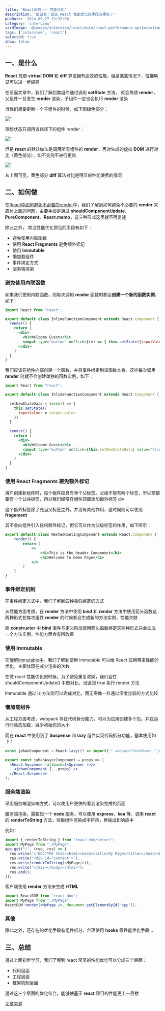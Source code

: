 ```yaml
---
title: 'React系列 —— 性能优化'
description: '面试官：说说 React 性能优化的手段有哪些？'
pubDate: '2024-09-27 19:32:00'
category: 'interview'
cardImage: '@images/interview/react/main/react-performance-optimization.png'
tags: ['interview', 'react']
selected: true
show: false
---
```


## 一、是什么

**React** 凭借 **virtual DOM** 和 **diff** 算法拥有高效的性能，但是某些情况下，性能明显可以进一步提高

在前面文章中，我们了解到类组件通过调用 **setState** 方法， 就会导致 **render**，父组件一旦发生 **render** 渲染，子组件一定也会执行 **render** 渲染

当我们想要更新一个子组件的时候，如下图绿色部分：

![''](@images/interview/react/react-performance-optimization/image.png)

理想状态只调用该路径下的组件 render：

![''](@images/interview/react/react-performance-optimization/image2.png)

但是 **react** 的默认做法是调用所有组件的 **render**，再对生成的虚拟 **DOM** 进行对比（黄色部分），如不变则不进行更新

![''](@images/interview/react/react-performance-optimization/image3.png)

从上图可见，黄色部分 **diff** 算法对比是明显的性能浪费的情况

## 二、如何做

在[React中如何避免不必要的render](https://vue3js.cn/interview/React/improve_render.html)中，我们了解到如何避免不必要的 **render** 来应付上面的问题，主要手段是通过 **shouldComponentUpdate**、**PureComponent**、**React.memo**，这三种形式这里就不再复述

除此之外， 常见性能优化常见的手段有如下：

- 避免使用内联函数
- 使用 **React Fragments** 避免额外标记
- 使用 **Immutable**
- 懒加载组件
- 事件绑定方式
- 服务端渲染

### 避免使用内联函数

如果我们使用内联函数，则每次调用 **render** 函数时都会**创建一个新的函数实例**，如下：

```jsx
import React from "react";

export default class InlineFunctionComponent extends React.Component {
  render() {
    return (
      <div>
        <h1>Welcome Guest</h1>
        <input type="button" onClick={(e) => { this.setState({inputValue: e.target.value}) }} value="Click For Inline Function" />
      </div>
    )
  }
}
```

我们应该在组件内部创建一个函数，并将事件绑定到该函数本身。这样每次调用 **render** 时就不会创建单独的函数实例，如下：

```jsx
import React from "react";

export default class InlineFunctionComponent extends React.Component {
  
  setNewStateData = (event) => {
    this.setState({
      inputValue: e.target.value
    })
  }
  
  render() {
    return (
      <div>
        <h1>Welcome Guest</h1>
        <input type="button" onClick={this.setNewStateData} value="Click For Inline Function" />
      </div>
    )
  }
}
```

### 使用 React Fragments 避免额外标记

用户创建新组件时，每个组件应具有单个父标签。父级不能有两个标签，所以顶部要有一个公共标签，所以我们经常在组件顶部添加额外标签 div

这个额外标签除了充当父标签之外，并没有其他作用，这时候则可以使用 **fragement**

其不会向组件引入任何额外标记，但它可以作为父级标签的作用，如下所示：

```jsx
export default class NestedRoutingComponent extends React.Component {
    render() {
        return (
            <>
                <h1>This is the Header Component</h1>
                <h2>Welcome To Demo Page</h2>
            </>
        )
    }
}
```

### 事件绑定机制

在[事件绑定方式](https://vue3js.cn/interview/React/Binding%20events.html)中，我们了解到四种事假绑定的方式

从性能方面考虑，在 **render** 方法中使用 **bind** 和 **render** 方法中使用箭头函数这两种形式在每次组件 **render** 的时候都会生成新的方法实例，性能欠缺

而 **constructor** 中 **bind** 事件与定义阶段使用箭头函数绑定这两种形式只会生成一个方法实例，性能方面会有所改善

### 使用 Immutable

在[理解Immutable中](https://vue3js.cn/interview/React/immutable.html)，我们了解到使用 Immutable 可以给 React 应用带来性能的优化，主要体现在减少渲染的次数

在做 react 性能优化的时候，为了避免重复渲染，我们会在 shouldComponentUpdate() 中做对比，当返回 true 执行 render 方法

Immutable 通过 is 方法则可以完成对比，而无需像一样通过深度比较的方式比较

### 懒加载组件

从工程方面考虑，webpack 存在代码拆分能力，可以为应用创建多个包，并在运行时动态加载，减少初始包的大小

而在 **react** 中使用到了 **Suspense** 和 **lazy** 组件实现代码拆分功能，基本使用如下：

```jsx
const johanComponent = React.lazy(() => import(/* webpackChunkName: "johanComponent" */ './myAwesome.component'));
 
export const johanAsyncComponent = props => (
  <React.Suspense fallback={<Spinner />}>
    <johanComponent {...props} />
  </React.Suspense>
);
```

### 服务端渲染

采用服务端渲染端方式，可以使用户更快的看到渲染完成的页面

服务端渲染，需要起一个 **node** 服务，可以使用 **express**、**koa** 等，调用 **react** 的 **renderToString** 方法，将根组件渲染成字符串，再输出到响应中

例如：

```js
import { renderToString } from "react-dom/server";
import MyPage from "./MyPage";
app.get("/", (req, res) => {
  res.write("<!DOCTYPE html><html><head><title>My Page</title></head><body>");
  res.write("<div id='content'>");  
  res.write(renderToString(<MyPage/>));
  res.write("</div></body></html>");
  res.end();
});
```

客户端使用 **render** 方法来生成 **HTML**

```jsx
import ReactDOM from 'react-dom';
import MyPage from "./MyPage";
ReactDOM.render(<MyPage />, document.getElementById('app'));
```

### 其他

除此之外，还存在的优化手段有组件拆分、合理使用 **hooks** 等性能优化手段...

## 三、总结

通过上面初步学习，我们了解到 react 常见的性能优化可以分成三个层面：

- 代码层面
- 工程层面
- 框架机制层面

通过这三个层面的优化结合，能够使基于 **react** 项目的性能更上一层楼

[文章来源](https://vue3js.cn/interview/React/Improve%20performance.html)
